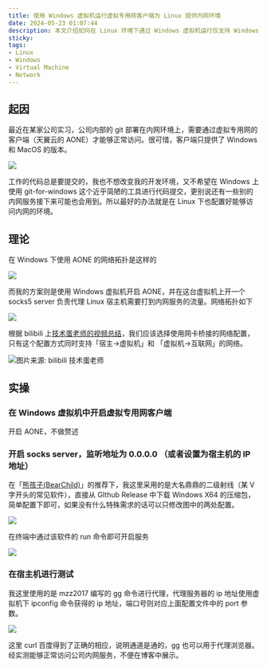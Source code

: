 ```yaml
---
title: 使用 Windows 虚拟机运行虚拟专用网客户端为 Linux 提供内网环境
date: 2024-05-23 01:07:44
description: 本文介绍如何在 Linux 环境下通过 Windows 虚拟机运行仅支持 Windows 或 MacOS 的虚拟专用网客户端（如天翼云 AONE），实现访问公司内网服务（如 Git 仓库）的方法。文章详细阐述了网络架构设计，包括使用桥接模式配置虚拟机网络，并在虚拟机内搭建 socks5 代理服务，使宿主机 Linux 能够通过该代理访问内网资源。逐步指导包括客户端配置、代理服务器搭建及宿主机连接测试，适合需要在 Linux 下无缝接入企业内网的开发者和技术爱好者参考。
sticky:
tags:
- Linux
- Windows
- Virtual Machine
- Network
---
```


## 起因

最近在某家公司实习，公司内部的 git 部署在内网环境上，需要通过虚拟专用网的客户端（天翼云的 AONE）才能够正常访问。很可惜，客户端只提供了 Windows 和 MacOS 的版本。

![](https://static.031130.xyz/uploads/2024/08/12/664e29866c1ab.webp)

工作的代码总是要提交的，我也不想改变我的开发环境，又不希望在 Windows 上使用 git-for-windows 这个近乎简陋的工具进行代码提交，更别说还有一些别的内网服务接下来可能也会用到。所以最好的办法就是在 Linux 下也配置好能够访问内网的环境。

## 理论

在 Windows 下使用 AONE 的网络拓扑是这样的

![](https://static.031130.xyz/uploads/2024/08/12/664e2b93de6f9.webp)

而我的方案则是使用 Windows 虚拟机开启 AONE，并在这台虚拟机上开一个 socks5 server 负责代理 Linux 宿主机需要打到内网服务的流量。网络拓扑如下

![](https://static.031130.xyz/uploads/2024/08/12/664e2e1b0da09.webp)

根据 bilibili 上[技术蛋老师的视频总结](https://www.bilibili.com/video/BV11M4y1J7zP/)，我们应该选择使用网卡桥接的网络配置，只有这个配置方式同时支持「宿主->虚拟机」和 「虚拟机->互联网」的网络。

![图片来源: bilibili 技术蛋老师](https://static.031130.xyz/uploads/2024/08/12/664e2fbb4a36b.webp)

## 实操

### 在 Windows 虚拟机中开启虚拟专用网客户端

开启 AONE，不做赘述

### 开启 socks server，监听地址为 0.0.0.0 （或者设置为宿主机的 IP 地址）

在「[熊孩子(BearChild)](https://imbearchild.cyou/)」的推荐下，我这里采用的是大名鼎鼎的二级射线（某 V 字开头的常见软件），直接从 GIthub Release 中下载 Windows X64 的压缩包，简单配置下即可，如果没有什么特殊需求的话可以只修改图中的两处配置。

![](https://static.031130.xyz/uploads/2024/08/12/664e328cd83b3.webp)

在终端中通过该软件的 run 命令即可开启服务

![](https://static.031130.xyz/uploads/2024/08/12/664e32e6c350a.webp)

### 在宿主机进行测试

我这里使用的是 mzz2017 编写的 gg 命令进行代理，代理服务器的 ip 地址使用虚拟机下 ipconfig 命令获得的 ip 地址，端口号则对应上面配置文件中的 port 参数。

![](https://static.031130.xyz/uploads/2024/08/12/664e33c3e8320.webp)

这里 curl 百度得到了正确的相应，说明通道是通的，gg 也可以用于代理浏览器。经实测能够正常访问公司内网服务，不便在博客中展示。
